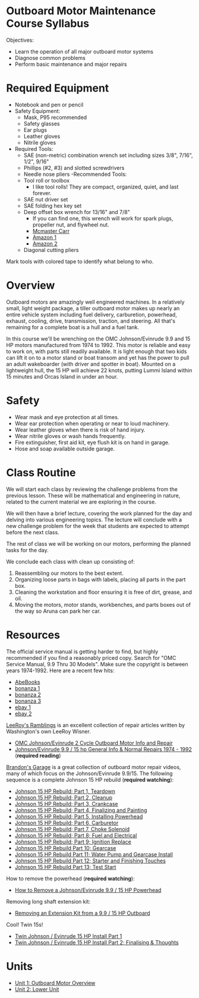 # Outboard Motor Maintenance Course Syllabus

Objectives:

- Learn the operation of all major outboard motor systems
- Diagnose common problems
- Perform basic maintenance and major repairs


# Required Equipment

- Notebook and pen or pencil
- Safety Equipment:
  - Mask, P95 recommended
  - Safety glasses
  - Ear plugs
  - Leather gloves
  - Nitrile gloves
- Required Tools:
  - SAE (non-metric) combination wrench set including sizes 3/8", 7/16", 1/2", 9/16"
  - Phillips (#2, #3) and slotted screwdrivers 
  - Needle nose pliers
-Recommended Tools:
  - Tool roll or toolbox
    - I like tool rolls!  They are compact, organized, quiet, and last forever.
  - SAE nut driver set
  - SAE folding hex key set
  - Deep offset box wrench for 13/16" and 7/8"
    - If you can find one, this wrench will work for spark plugs, propeller nut, and flywheel nut.
    - [Mcmaster Carr](https://www.mcmaster.com/5459A32/)
    - [Amazon 1](https://www.amazon.com/Deep-Offset-Wrench-point-Double/dp/B079TK3KS9/ref=sr_1_254?dchild=1&keywords=offset+box+wrench+7%2F8%22&qid=1599853730&sr=8-254)
    - [Amazon 2](https://www.amazon.com/CLE-CONTRECOUDEE-13-16X7-8/dp/B00B1C138Y/ref=sr_1_177?dchild=1&keywords=offset+box+wrench+7%2F8%22&qid=1599853919&sr=8-177)
  - Diagonal cutting pliers

Mark tools with colored tape to identify what belong to who.


# Overview

Outboard motors are amazingly well engineered machines.
In a relatively small, light weight package, a tiller outboard motor makes up nearly 
an entire vehicle system including fuel delivery, carburetion, powerhead,
exhaust, cooling, drive, transmission, traction, and steering.
All that's remaining for a complete boat is a hull and a fuel tank.

In this course we'll be wrenching on the OMC Johnson/Evinrude
9.9 and 15 HP motors manufactured from 1974 to 1992.
This motor is reliable and easy to work on, with parts still readily available.
It is light enough that two kids can lift it on to a motor stand or boat transom
and yet has the power to pull an adult wakeboarder (with driver and spotter in boat).
Mounted on a lightweight hull, the 15 HP will achieve 22 knots, putting Lummi Island
within 15 minutes and Orcas Island in under an hour.


# Safety

- Wear mask and eye protection at all times.
- Wear ear protection when operating or near to loud machinery.
- Wear leather gloves when there is risk of hand injury.
- Wear nitrile gloves or wash hands frequently.
- Fire extinguisher, first aid kit, eye flush kit is on hand in garage.
- Hose and soap available outside garage.


# Class Routine

We will start each class by reviewing the challenge problems from the previous lesson.
These will be mathematical and engineering in nature, related to the current material we
are exploring in the course.

We will then have a brief lecture, covering the work planned for the day
and delving into various engineering topics.
The lecture will conclude with a new challenge problem for
the week that students are expected to attempt before the next class.

The rest of class we will be working on our motors, performing the planned tasks for the day.

We conclude each class with clean up consisting of:

1. Reassembling our motors to the best extent.
2. Organizing loose parts in bags with labels, placing all parts in the part box.
3. Cleaning the workstation and floor ensuring it is free of dirt, grease, and oil.
4. Moving the motors, motor stands, workbenches, and parts boxes out of the way so Aruna can park her car.


# Resources

The official service manual is getting harder to find, but highly recommended if you
find a reasonably priced copy.  Search for "OMC Service Manual, 9.9 Thru 30 Models".
Make sure the copyright is between years 1974-1992.  Here are a recent few hits:

- [AbeBooks](https://www.abebooks.com/servlet/BookDetailsPL?bi=22821650917&cm_mmc=ggl-_-COM_Shopp_Rare-_-naa-_-naa&gclid=EAIaIQobChMIxtOj-_LZ6wIVqxatBh1kgAATEAQYASABEgJ8RfD_BwE)
- [bonanza 1](https://www.bonanza.com/listings/OMC-Evinrude-Johnson-Outboards-9-9-Thru-30-Models-Service-Manual-P-N-508142/886011936?goog_pla=1&gpid=339470924329&keyword=&goog_pla=1&pos=&ad_type=pla&gclid=EAIaIQobChMIxtOj-_LZ6wIVqxatBh1kgAATEAQYAiABEgJWFfD_BwE)
- [bonanza 2](https://www.bonanza.com/listings/OMC-Evinrude-Johnson-9-9-Thru-30-Models-Outboards-Service-Manual-P-N-507946/886143155?goog_pla=1&gpid=339470924329&keyword=&goog_pla=1&pos=&ad_type=pla&gclid=EAIaIQobChMIxtOj-_LZ6wIVqxatBh1kgAATEAQYBiABEgI89fD_BwE)
- [bonanza 3](https://www.bonanza.com/listings/OMC-Evinrude-Johnson-Outboards-9-9-Thru-30-Models-Service-Manual-P-N-507871/886027061?goog_pla=1&gpid=339470924329&keyword=&goog_pla=1&pos=&ad_type=pla&gclid=EAIaIQobChMIxtOj-_LZ6wIVqxatBh1kgAATEAQYCyABEgJ-9_D_BwE)
- [ebay 1](https://www.ebay.com/i/303195898249?chn=ps&mkevt=1&mkcid=28)
- [ebay 2](https://www.ebay.com/i/233687706272?chn=ps&mkevt=1&mkcid=28)

[LeeRoy's Ramblings](https://www.leeroysramblings.com/) is an excellent collection of
repair articles written by Washington's own LeeRoy Wisner.

- [OMC Johnson/Evinrude 2 Cycle Outboard Motor Info and Repair](https://www.leeroysramblings.com/Outboard%20Motor%20Related/OMC%20outboard%20related%20articles.html)
- [Johnson/Evinrude 9.9 / 15 hp  General Info & Normal Repairs 1974 - 1992](https://www.leeroysramblings.com/Johnson%209.9_15.htm) (**required reading**)

[Brandon's Garage](https://www.youtube.com/c/BrandonsGarage/videos) is a great collection of
outboard motor repair videos, many of which focus on the Johnson/Evinrude 9.9/15.
The following sequence is a complete Johnson 15 HP rebuild (**required watching**):

- [Johnson 15 HP Rebuild; Part 1, Teardown](https://www.youtube.com/watch?v=WcJJtxvS53o)
- [Johnson 15 HP Rebuild; Part 2, Cleanup](https://www.youtube.com/watch?v=DgmICyrPiic)
- [Johnson 15 HP Rebuild; Part 3, Crankcase](https://www.youtube.com/watch?v=mOyQdRoy2TE)
- [Johnson 15 HP Rebuild; Part 4, Finalizing and Painting](https://www.youtube.com/watch?v=VKGH6GCHKDU)
- [Johnson 15 HP Rebuild; Part 5, Installing Powerhead](https://www.youtube.com/watch?v=qEWj9v8oUI8)
- [Johnson 15 HP Rebuild; Part 6, Carburetor](https://www.youtube.com/watch?v=k6bzQZn3i7Q)
- [Johnson 15 HP Rebuild; Part 7, Choke Solenoid](https://www.youtube.com/watch?v=NNqed_dEiGE)
- [Johnson 15 HP Rebuild; Part 8; Fuel and Electrical](https://www.youtube.com/watch?v=TL4wiPcsWFg)
- [Johnson 15 HP Rebuild; Part 9; Ignition Replace](https://www.youtube.com/watch?v=jwuSmiKJabU)
- [Johnson 15 HP Rebuild Part 10; Gearcase](https://www.youtube.com/watch?v=j2TkhdsHE6Y)
- [Johnson 15 HP Rebuild Part 11; Water Pump and Gearcase Install](https://www.youtube.com/watch?v=wpiC3aKQbSs)
- [Johnson 15 HP Rebuild Part 12; Starter and Finishing Touches](https://www.youtube.com/watch?v=3kQ3-kK2tRU)
- [Johnson 15 HP Rebuild Part 13; Test Start](https://www.youtube.com/watch?v=SfhZI1dYwh8)

How to remove the powerhead (**required watching**):

- [How to Remove a Johnson/Evinrude 9.9 / 15 HP Powerhead](https://www.youtube.com/watch?v=c9s8i-MDeCc)

Removing long shaft extension kit:

- [Removing an Extension Kit from a 9.9 / 15 HP Outboard](https://www.youtube.com/watch?v=LGavqgFi8o4)

Cool!  Twin 15s!

- [Twin Johnson / Evinrude 15 HP Install Part 1](https://www.youtube.com/watch?v=DJ9eL32xAM0)
- [Twin Johnson / Evinrude 15 HP Install Part 2; Finalising & Thoughts](https://www.youtube.com/watch?v=Cb4Sxfr7Zdc)


# Units

- [Unit 1: Outboard Motor Overview](Unit1.md)
- [Unit 2: Lower Unit](Unit2.md)
